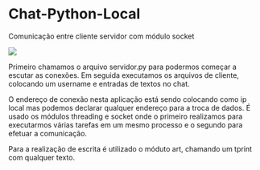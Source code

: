 # Chat-Python-Local
Comunicação entre cliente servidor com módulo socket 

<img src="https://github.com/vgoes19/Chat-Python-Local/blob/main/images/comunicacao.jpg"/>


Primeiro chamamos o arquivo servidor.py para podermos começar a escutar as conexões.
Em seguida executamos os arquivos de cliente, colocando um username e entradas de textos no chat.

O endereço de conexão nesta aplicação está sendo colocando como ip local mas podemos declarar qualquer endereço para a troca de dados.
É usado os módulos threading e socket onde o primeiro realizamos para executarmos várias tarefas em um mesmo processo e o segundo para efetuar a comunicação.

Para a realização de escrita é utilizado o móduto art, chamando um tprint com qualquer texto.
